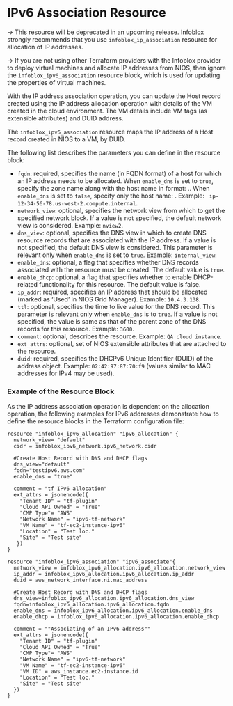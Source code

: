 # IPv6 Association Resource

-> This resource will be deprecated in an upcoming release. Infoblox strongly recommends that you use `infoblox_ip_association` resource for allocation of IP addresses.

-> If you are not using other Terraform providers with the Infoblox provider to deploy virtual machines and allocate IP addresses from NIOS, then ignore the `infoblox_ipv6_association` resource block, which is used for updating the properties of virtual machines.

With the IP address association operation, you can update the Host record created using the IP address allocation operation with details of the VM created in the cloud environment. The VM details include VM tags (as extensible attributes) and DUID address.

The `infoblox_ipv6_association` resource maps the IP address of a Host record created in NIOS to a VM, by DUID.

The following list describes the parameters you can define in the resource block:

* `fqdn`: required, specifies the name (in FQDN format) of a host for which an IP address needs to be allocated. When `enable_dns` is set to `true`, specify the zone name along with the host name in format: <hostname>.<zone>.
  When `enable_dns` is set to `false`, specify only the host name: <hostname>. Example: ` ip-12-34-56-78.us-west-2.compute.internal`.
* `network_view`: optional, specifies the network view from which to get the specified network block. If a value is not specified, the default network view is considered. Example: `nview2`.
* `dns_view`: optional, specifies the DNS view in which to create DNS resource records that are associated with the IP address. If a value is not specified, the default DNS view is considered. This parameter is relevant only when `enable_dns` is set to `true`. Example: `internal_view`.
* `enable_dns`: optional, a flag that specifies whether DNS records associated with the resource must be created. The default value is `true`.
* `enable_dhcp`: optional, a flag that specifies whether to enable DHCP-related functionality for this resource. The default value is false.
* `ip_addr`: required, specifies an IP address that should be allocated (marked as ‘Used’ in NIOS Grid Manager). Example: `10.4.3.138`.
* `ttl`: optional, specifies the time to live value for the DNS record. This parameter is relevant only when `enable_dns` is to `true`. If a value is not specified, the value is same as that of the parent zone of the DNS records for this resource. Example: `3600`.
* `comment`: optional, describes the resource. Example: `QA cloud instance`.
* `ext_attrs`: optional, set of NIOS extensible attributes that are attached to the resource.
* `duid`: required, specifies the DHCPv6 Unique Identifier (DUID) of the address object. Example: `02:42:97:87:70:f9` (values similar to MAC addresses for IPv4 may be used).

### Example of the Resource Block

As the IP address association operation is dependent on the allocation operation, the following examples for IPv6 addresses demonstrate how to define the resource blocks in the Terraform configuration file:

```hcl
resource "infoblox_ipv6_allocation" "ipv6_allocation" {
  network_view= "default"
  cidr = infoblox_ipv6_network.ipv6_network.cidr
  
  #Create Host Record with DNS and DHCP flags
  dns_view="default"
  fqdn="testipv6.aws.com"
  enable_dns = "true"

  comment = "tf IPv6 allocation"
  ext_attrs = jsonencode({
    "Tenant ID" = "tf-plugin"
    "Cloud API Owned" = "True"
    "CMP Type"= "AWS"
    "Network Name" = "ipv6-tf-network"
    "VM Name" = "tf-ec2-instance-ipv6"
    "Location" = "Test loc."
    "Site" = "Test site"
   })
}

resource "infoblox_ipv6_association" "ipv6_associate"{
  network_view = infoblox_ipv6_allocation.ipv6_allocation.network_view
  ip_addr = infoblox_ipv6_allocation.ipv6_allocation.ip_addr
  duid = aws_network_interface.ni.mac_address

  #Create Host Record with DNS and DHCP flags
  dns_view=infoblox_ipv6_allocation.ipv6_allocation.dns_view
  fqdn=infoblox_ipv6_allocation.ipv6_allocation.fqdn
  enable_dns = infoblox_ipv6_allocation.ipv6_allocation.enable_dns
  enable_dhcp = infoblox_ipv6_allocation.ipv6_allocation.enable_dhcp

  comment = ""Associating of an IPv6 address""
  ext_attrs = jsonencode({
    "Tenant ID" = "tf-plugin"
    "Cloud API Owned" = "True"
    "CMP Type"= "AWS"
    "Network Name" = "ipv6-tf-network"
    "VM Name" = "tf-ec2-instance-ipv6"
    "VM ID" = aws_instance.ec2-instance.id
    "Location" = "Test loc."
    "Site" = "Test site"
  })
}
```
